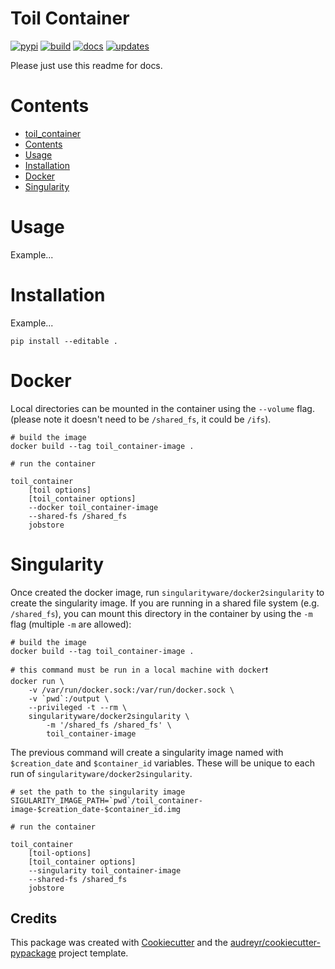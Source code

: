 # Toil Container

[![pypi](https://img.shields.io/pypi/v/toil_container.svg)](https://pypi.python.org/pypi/toil_container)
[![build](https://img.shields.io/travis/leukgen/toil_container.svg)](https://travis-ci.org/leukgen/toil_container)
[![docs](https://readthedocs.org/projects/toil-container/badge/?version=latest)](https://toil-container.readthedocs.io/en/latest/?badge=latest)
[![updates](https://pyup.io/repos/github/leukgen/toil_container/shield.svg)](https://pyup.io/repos/github/leukgen/toil_container/)


Please just use this readme for docs.

# Contents

- [toil_container](#cookiecutterprojectslug)
- [Contents](#contents)
- [Usage](#usage)
- [Installation](#installation)
- [Docker](#docker)
- [Singularity](#singularity)

# Usage

Example...

# Installation

Example...

    pip install --editable .


# Docker

Local directories can be mounted in the container using the `--volume` flag. (please note it doesn't need to be `/shared_fs`, it could be `/ifs`).

    # build the image
    docker build --tag toil_container-image .

    # run the container

    toil_container
        [toil options]
        [toil_container options]
        --docker toil_container-image
        --shared-fs /shared_fs
        jobstore


# Singularity

Once created the docker image, run `singularityware/docker2singularity` to create the singularity image. If you are running in a shared file system (e.g. `/shared_fs`), you can mount this directory in the container by using the `-m` flag (multiple `-m` are allowed):

    # build the image
    docker build --tag toil_container-image .

    # this command must be run in a local machine with docker❗️
    docker run \
        -v /var/run/docker.sock:/var/run/docker.sock \
        -v `pwd`:/output \
        --privileged -t --rm \
        singularityware/docker2singularity \
            -m '/shared_fs /shared_fs' \
            toil_container-image

The previous command will create a singularity image named with `$creation_date` and `$container_id` variables. These will be unique to each run of `singularityware/docker2singularity`.

    # set the path to the singularity image
    SIGULARITY_IMAGE_PATH=`pwd`/toil_container-image-$creation_date-$container_id.img

    # run the container

    toil_container
        [toil-options]
        [toil_container options]
        --singularity toil_container-image
        --shared-fs /shared_fs
        jobstore



Credits
-------

This package was created with [Cookiecutter] and the
[audreyr/cookiecutter-pypackage] project template.

  [Cookiecutter]: https://github.com/audreyr/cookiecutter
  [audreyr/cookiecutter-pypackage]: https://github.com/audreyr/cookiecutter-pypackage
